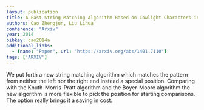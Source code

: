 ```yaml
---
layout: publication
title: A Fast String Matching Algorithm Based on Lowlight Characters in the Pattern
authors: Cao Zhengjun, Liu Lihua
conference: "Arxiv"
year: 2014
bibkey: cao2014a
additional_links:
  - {name: "Paper", url: "https://arxiv.org/abs/1401.7110"}
tags: ['ARXIV']
---
```

We put forth a new string matching algorithm which matches the pattern from neither the left nor the right end instead a special position. Comparing with the Knuth-Morris-Pratt algorithm and the Boyer-Moore algorithm the new algorithm is more flexible to pick the position for starting comparisons. The option really brings it a saving in cost.
